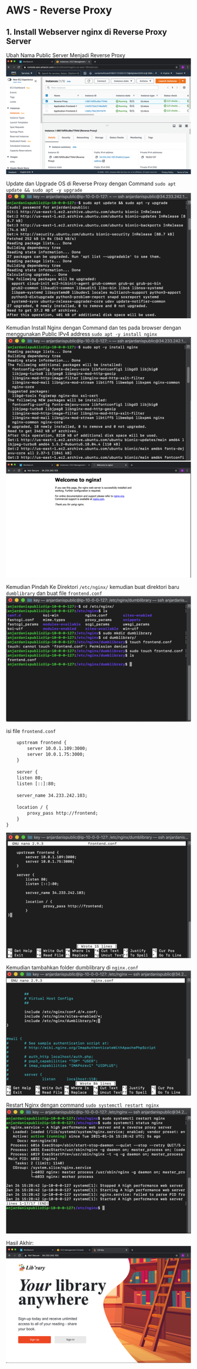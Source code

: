 # AWS - Reverse Proxy

## 1. Install Webserver nginx di Reverse Proxy Server
Ubah Nama Public Server Menjadi Reverse Proxy
![01](assets/01.png)

Update dan Upgrade OS di Reverse Proxy dengan Command
`sudo apt update && sudo apt -y upgrade`
![02](assets/02.png)

Kemudian Install Nginx dengan Command dan tes pada browser dengan menggunakan Public IPv4 address
`sudo apt -y install nginx`
![03](assets/03.png)
![04](assets/04.png)

Kemudian Pindah Ke Direktori `/etc/nginx/` kemudian buat direktori baru `dumblibrary` dan buat file `frontend.conf`
![05](assets/05.png)

isi file `frontend.conf`
```
    upstream frontend {
        server 10.0.1.109:3000;
        server 10.0.1.75:3000;
    }

    server {
	listen 80;
	listen [::]:80;

	server_name 34.233.242.103;

	location / {
		proxy_pass http://frontend;
	}
}
```
![06](assets/06.png)

Kemudian tambahkan folder dumblibrary di `nginx.conf`
![07](assets/07.png)

Restart Nginx dengan command
`sudo systemctl restart nginx`
![08](assets/08.png)

Hasil Akhir:
![09](assets/09.png)
